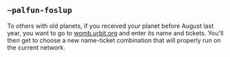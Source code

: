 ## `~palfun-foslup`
To others with old planets, if you received your planet before August last year, you want to go to [womb.urbit.org](http://womb.urbit.org/) and enter its name and tickets. You'll then get to choose a new name-ticket combination that will properly run on the current network.